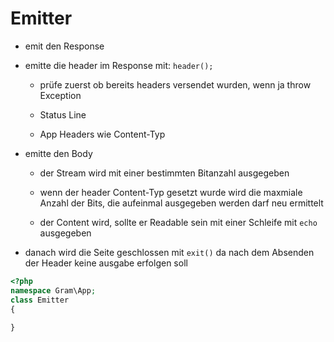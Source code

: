 # Emitter

- emit den Response

- emitte die header im Response mit: ``header();``

	- prüfe zuerst ob bereits headers versendet wurden, wenn ja throw Exception

	- Status Line

	- App Headers wie Content-Typ

- emitte den Body

	- der Stream wird mit einer bestimmten Bitanzahl ausgegeben

	- wenn der header Content-Typ gesetzt wurde wird die maxmiale Anzahl der Bits, die aufeinmal ausgegeben werden darf neu ermittelt

	- der Content wird, sollte er Readable sein mit einer Schleife mit ``echo`` ausgegeben

- danach wird die Seite geschlossen mit ``exit()`` da nach dem Absenden der Header keine ausgabe erfolgen soll

````php
<?php
namespace Gram\App;
class Emitter
{
	
}
````
